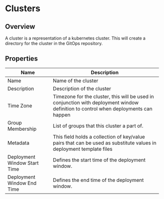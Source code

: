 # Clusters

## Overview

A cluster is a representation of a kubernetes cluster. This will create a directory for the cluster in the GitOps repository.  

## Properties

|Name|Description|
|----|-----------|
|Name|Name of the cluster|
|Description|Description of the cluster|
|Time Zone|Timezone for the cluster, this will be used in conjunction with deployment window definition to control when deployments can happen|
|Group Membership|List of groups that this cluster a part of.|
|Metadata|This field holds a collection of key/value pairs that can be used as substitute values in deployment template files|
|Deployment Window Start Time|Defines the start time of the deployment window.|
|Deployment Window End Time|Defines the end time of the deployment window.|
